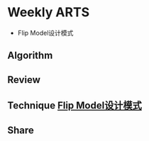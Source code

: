 # Weekly ARTS

- Flip Model设计模式

## Algorithm

## Review

## Technique [Flip Model设计模式](https://accu.org/var/uploads/journals/Overload148.pdf#page=6)

## Share

